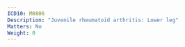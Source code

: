 ```yaml
---
ICD10: M0806
Description: "Juvenile rheumatoid arthritis: Lower leg"
Matters: No
Weight: 0
---
```


